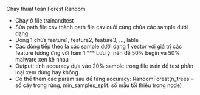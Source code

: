 Chạy thuật toán Forest Random
+ Chạy ở file trainandtest
+ Sửa path file csv thành path file csv cuối cùng chứa các sample dưới dạng
+ Dòng 1 chứa
  feature1, feature2, feature3, ..., lable
+ Các dòng tiếp theo là các sample dưới dạng 1 vector với giá trị các feature tương ứng với hàm 1
  *** Lưu ý: nên để 50% begin và 50% malware xen kẽ nhau
+ Output: tính accuracy dựa vào 20% sample trong file train để test phân loại xem đúng hay không.
+ Có thể thêm các param sau để tăng accuracy:  RandomForest(n_trees = số cây trong rừng, min_samples_split: số mẫu tối thiểu trong node)
  
